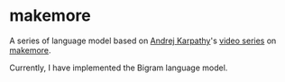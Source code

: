 # makemore

A series of language model based on [Andrej Karpathy](https://karpathy.ai)'s [video series](https://youtu.be/PaCmpygFfXo?si=dJprQlzr0Sazt8UC) on [makemore](https://github.com/karpathy/makemore).

Currently, I have implemented the Bigram language model.